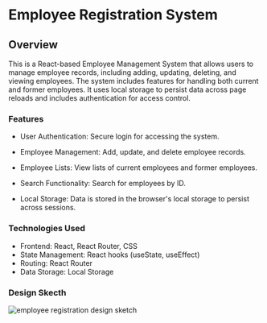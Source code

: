 # Employee Registration System


## Overview

This is a React-based Employee Management System that allows users to manage employee records, including adding, updating, deleting, and viewing employees. The system includes features for handling both current and former employees. It uses local storage to persist data across page reloads and includes authentication for access control.

### Features

* User Authentication: Secure login for accessing the system.

* Employee Management: Add, update, and delete employee records.

* Employee Lists: View lists of current employees and former employees.

* Search Functionality: Search for employees by ID.

* Local Storage: Data is stored in the browser's   local storage to persist across sessions.

### Technologies Used

* Frontend: React, React Router, CSS
* State Management: React hooks (useState, useEffect)
* Routing: React Router
* Data Storage: Local Storage


### Design Skecth
![employee registration design sketch](https://github.com/user-attachments/assets/86cbac6f-19b3-415d-b89f-c1c664c17564)
